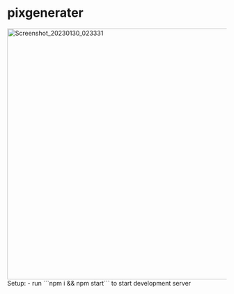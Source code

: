 # pixgenerater
<img width="575" alt="Screenshot_20230130_023331" src="https://user-images.githubusercontent.com/105824474/223243466-5a840369-7887-4850-87df-7b3119f26ff3.png">
Setup:
- run ```npm i && npm start``` to start development server
